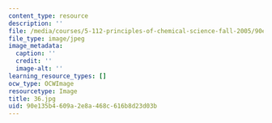```yaml
---
content_type: resource
description: ''
file: /media/courses/5-112-principles-of-chemical-science-fall-2005/90e135b4609a2e8a468c616b8d23d03b_36.jpg
file_type: image/jpeg
image_metadata:
  caption: ''
  credit: ''
  image-alt: ''
learning_resource_types: []
ocw_type: OCWImage
resourcetype: Image
title: 36.jpg
uid: 90e135b4-609a-2e8a-468c-616b8d23d03b
---
```

